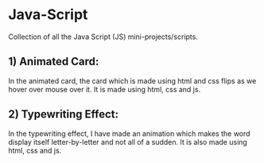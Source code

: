 # Java-Script
Collection of all the Java Script (JS) mini-projects/scripts.

## 1) Animated Card: 
In the animated card, the card which is made using html and css flips as we hover over mouse over it. It is made using html, css and js.

## 2) Typewriting Effect:
In the typewriting effect, I have made an animation which makes the word display itself letter-by-letter and not all of a sudden. It is also made using html, css and js.

